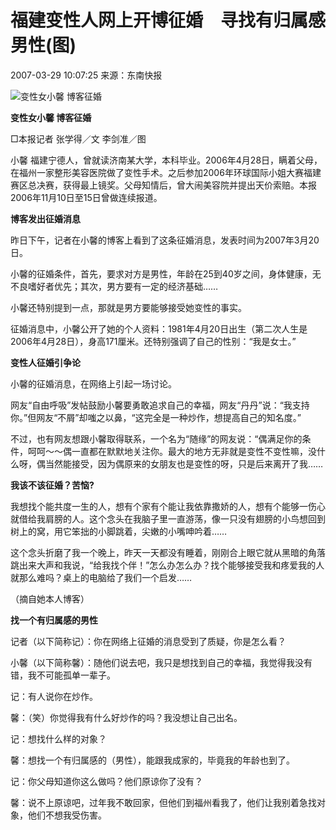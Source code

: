 # 福建变性人网上开博征婚　寻找有归属感男性(图)

2007-03-29 10:07:25 来源：东南快报

![变性女小馨 博客征婚](http://news.fznews.com.cn/newsimages/2007-3-29/2007329109100.jpg)

**变性女小馨 博客征婚**

□本报记者 张学得／文 李剑准／图

小馨 福建宁德人，曾就读济南某大学，本科毕业。2006年4月28日，瞒着父母，在福州一家整形美容医院做了变性手术。之后参加2006年环球国际小姐大赛福建赛区总决赛，获得最上镜奖。父母知情后，曾大闹美容院并提出天价索赔。本报2006年11月10日至15日曾做连续报道。　

**博客发出征婚消息**

昨日下午，记者在小馨的博客上看到了这条征婚消息，发表时间为2007年3月20日。 

小馨的征婚条件，首先，要求对方是男性，年龄在25到40岁之间，身体健康，无不良嗜好者优先；其次，男方要有一定的经济基础……

小馨还特别提到一点，那就是男方要能够接受她变性的事实。

征婚消息中，小馨公开了她的个人资料：1981年4月20日出生（第二次人生是2006年4月28日），身高171厘米。还特别强调了自己的性别：“我是女士。”

**变性人征婚引争论**

小馨的征婚消息，在网络上引起一场讨论。

网友“自由呼吸”发帖鼓励小馨要勇敢追求自己的幸福，网友“丹丹”说：“我支持你。”但网友“不屑”却嗤之以鼻，“这完全是一种炒作，想提高自己的知名度。”

不过，也有网友想跟小馨取得联系，一个名为“随缘”的网友说：“偶满足你的条件，呵呵～～偶一直都在默默地关注你。最大的地方无非就是变性不变性嘛，没什么呀，偶当然能接受，因为偶原来的女朋友也是变性的呀，只是后来离开了我……

**我该不该征婚？苦恼?**

我想找个能共度一生的人，想有个家有个能让我依靠撒娇的人，想有个能够一伤心就借给我肩膀的人。这个念头在我脑子里一直游荡，像一只没有翅膀的小鸟想回到树上的窝，用它笨拙的小脚跳着，尖嫩的小嘴呻吟着……

这个念头折磨了我一个晚上，昨天一天都没有睡着，刚刚合上眼它就从黑暗的角落跳出来大声和我说，“给我找个伴！”怎么办怎么办？找个能够接受我和疼爱我的人就那么难吗？桌上的电脑给了我们一个启发……

（摘自她本人博客）

**找一个有归属感的男性**

记者（以下简称记）：你在网络上征婚的消息受到了质疑，你是怎么看？

小馨（以下简称馨）：随他们说去吧，我只是想找到自己的幸福，我觉得我没有错，我不可能孤单一辈子。

记：有人说你在炒作。

馨：（笑）你觉得我有什么好炒作的吗？我没想让自己出名。

记：想找什么样的对象？

馨：想找一个有归属感的（男性），能跟我成家的，毕竟我的年龄也到了。

记：你父母知道你这么做吗？他们原谅你了没有？

馨：说不上原谅吧，过年我不敢回家，但他们到福州看我了，他们让我别着急找对象，他们不想我受伤害。